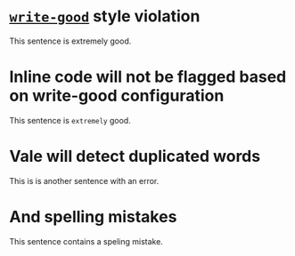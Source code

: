 # [`write-good`](https://github.com/btford/write-good) style violation
This sentence is extremely good.

# Inline code will not be flagged based on write-good configuration
This sentence is `extremely` good.

# Vale will detect duplicated words
This is is another sentence with an error.

# And spelling mistakes
This sentence contains a speling mistake.
